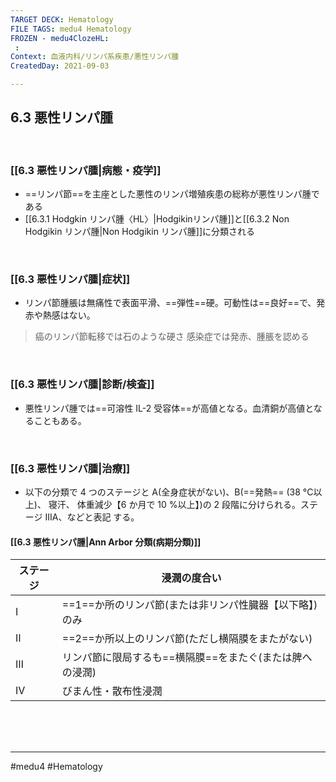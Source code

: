 ```yaml
---
TARGET DECK: Hematology
FILE TAGS: medu4 Hematology
FROZEN - medu4ClozeHL:
 : 
Context: 血液内科/リンパ系疾患/悪性リンパ腫
CreatedDay: 2021-09-03

---
```


## 6.3 悪性リンパ腫

<br>

### [[6.3 悪性リンパ腫|病態・疫学]]
* ==リンパ節==を主座とした悪性のリンパ増殖疾患の総称が悪性リンパ腫である
* [[6.3.1 Hodgkin リンパ腫〈HL〉|Hodgikinリンパ腫]]と[[6.3.2 Non Hodgikin リンパ腫|Non Hodgikin リンパ腫]]に分類される
<!--ID: 1630902988344-->


<br>

### [[6.3 悪性リンパ腫|症状]]
* リンパ節腫脹は無痛性で表面平滑、==弾性==硬。可動性は==良好==で、発赤や熱感はない。
>癌のリンパ節転移では石のような硬さ
>感染症では発赤、腫脹を認める
<!--ID: 1630902988352-->




<br>

### [[6.3 悪性リンパ腫|診断/検査]]
* 悪性リンパ腫では==可溶性 IL-2 受容体==が高値となる。血清銅が高値となることもある。
<!--ID: 1630902988366-->


<br>

### [[6.3 悪性リンパ腫|治療]]
* 以下の分類で 4 つのステージと A(全身症状がない)、B(==発熱== (38 °C以上)、 寝汗、 体重減少【6 か月で 10 %以上】)の 2 段階に分けられる。ステージ IIIA、などと表記 する。
#### [[6.3 悪性リンパ腫|Ann Arbor 分類(病期分類)]]
|ステージ|浸潤の度合い|
|---|---|
|I|==1==か所のリンパ節(または非リンパ性臓器【以下略】)のみ|
|Ⅱ|==2==か所以上のリンパ節(ただし横隔膜をまたがない)|
|Ⅲ|リンパ節に限局するも==横隔膜==をまたぐ(または脾への浸潤)|
|Ⅳ|びまん性・散布性浸潤|
<!--ID: 1630902988391-->




<br><br><br>

---
#medu4 #Hematology 
